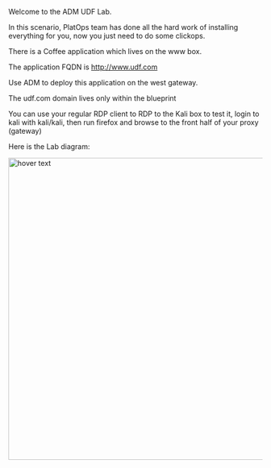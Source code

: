 Welcome to the ADM UDF Lab.


In this scenario, PlatOps team has done all the hard work of installing everything for you, now you just need to do some clickops.

There is a Coffee application which lives on the www box.  

The application FQDN is http://www.udf.com

Use ADM to deploy this application on the west gateway.

The udf.com domain lives only within the blueprint

You can use your regular RDP client to RDP to the Kali box to test it, login to kali with kali/kali, then run firefox and browse to the front half of your proxy (gateway)

Here is the Lab diagram:
            
<img src="https://github.com/bwolmarans/nms-udf/blob/main/images/lab-diagram.png" width="600" title="hover text">

